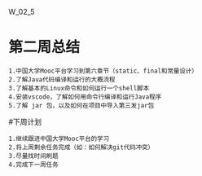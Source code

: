 W_02_5

# 第二周总结

    1.中国大学Mooc平台学习到第六章节（static、final和常量设计）
    2.了解Java代码编译和运行的大概流程
    3.了解基本的Linux命令和如何运行一个shell脚本
    4.安装vscode，了解如何用命令行编译和运行Java程序
    5.了解 jar 包，以及如何在项目中导入第三发jar包

#下周计划

    1.继续跟进中国大学Mooc平台的学习
    2.将上周剩余任务完成（如：如何解决git代码冲突）
    3.尽量找时间刷题
    4.完成下一周任务
